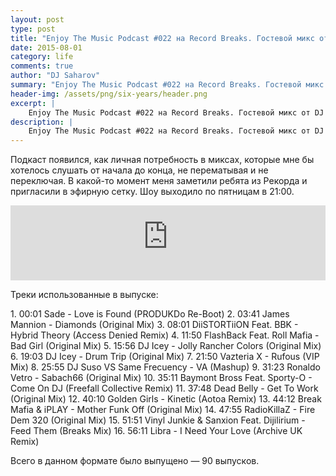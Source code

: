 ```yaml
---
layout: post
type: post
title: "Enjoy The Music Podcast #022 на Record Breaks. Гостевой микс от DJ Ronaldo Vetro [Brazil]"
date: 2015-08-01
category: life
comments: true
author: "DJ Saharov"
summary: "Enjoy The Music Podcast #022 на Record Breaks. Гостевой микс от DJ Ronaldo Vetro [Brazil]"
header-img: /assets/png/six-years/header.png
excerpt: |
    Enjoy The Music Podcast #022 на Record Breaks. Гостевой микс от DJ Ronaldo Vetro [Brazil]
description: |
    Enjoy The Music Podcast #022 на Record Breaks. Гостевой микс от DJ Ronaldo Vetro [Brazil]
---
```


<p>
<span class="firstcharacter">П</span>одкаст появился, как личная потребность в миксах, которые мне бы хотелось слушать от начала до конца, не перематывая и не переключая. В какой-то момент меня заметили ребята из Рекорда и пригласили в эфирную сетку. Шоу выходило по пятницам в 21:00.
</p>

<iframe width="100%" height="120" src="https://player-widget.mixcloud.com/widget/iframe/?hide_cover=1&feed=%2Fdjsaharovofficial%2Fenjoy-the-music-podcast-022%2F" frameborder="0" allow="encrypted-media; fullscreen; autoplay; idle-detection; speaker-selection; web-share;" ></iframe>

<p>Треки использованные в выпуске:</p>
1. 00:01 Sade - Love is Found (PRODUKDo Re-Boot)
2. 03:41 James Mannion - Diamonds (Original Mix)
3. 08:01 DiiSTORTiiON Feat. BBK - Hybrid Theory (Access Denied Remix)
4. 11:50 FlashBack Feat. Roll Mafia - Bad Girl (Original Mix)
5. 15:56 DJ Icey - Jolly Rancher Colors (Original Mix)
6. 19:03 DJ Icey - Drum Trip (Original Mix)
7. 21:50 Vazteria X - Rufous (VIP Mix)
8. 25:55 DJ Suso VS Same Frecuency - VA (Mashup)
9. 31:23 Ronaldo Vetro - Sabach66 (Original Mix)
10. 35:11 Baymont Bross Feat. Sporty-O - Come On DJ (Freefall Collective Remix)
11. 37:48 Dead Belly - Get To Work (Original Mix)
12. 40:10 Golden Girls - Kinetic (Aotoa Remix)
13. 44:12 Break Mafia & iPLAY - Mother Funk Off (Original Mix)
14. 47:55 RadioKillaZ - Fire Dem 320 (Original Mix)
15. 51:51 Vinyl Junkie & Sanxion Feat. Dijilirium - Feed Them (Breaks Mix)
16. 56:11 Libra - I Need Your Love (Archive UK Remix)


<p>Всего в данном формате было выпущено &mdash; 90 выпусков.</p>